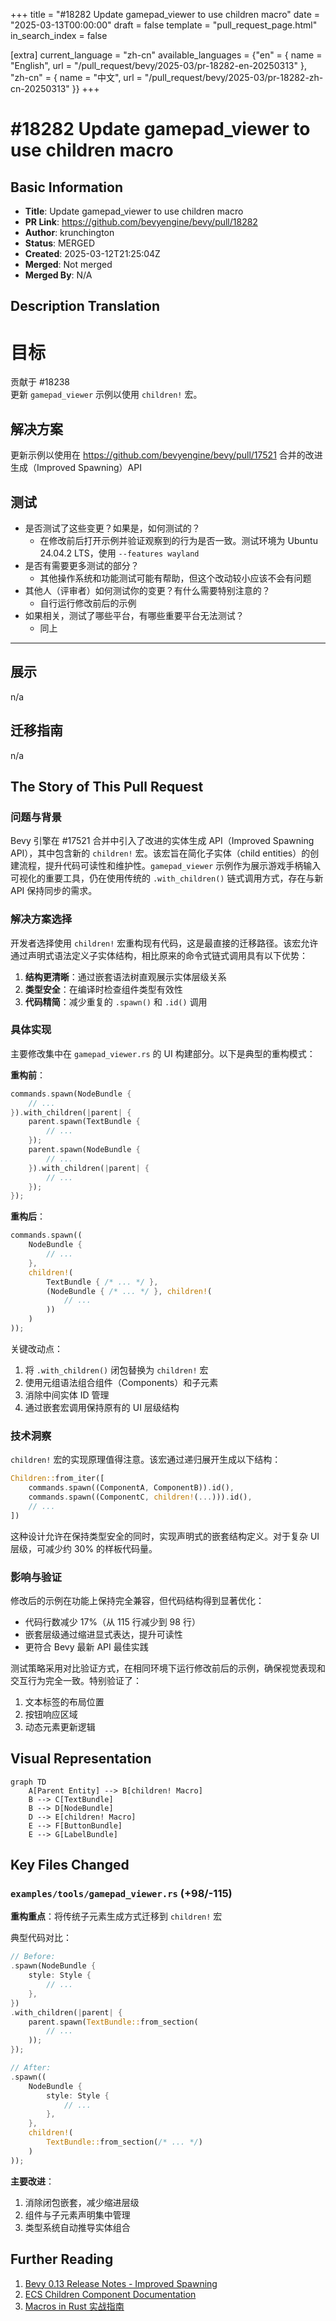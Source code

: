 +++
title = "#18282 Update gamepad_viewer to use children macro"
date = "2025-03-13T00:00:00"
draft = false
template = "pull_request_page.html"
in_search_index = false

[extra]
current_language = "zh-cn"
available_languages = {"en" = { name = "English", url = "/pull_request/bevy/2025-03/pr-18282-en-20250313" }, "zh-cn" = { name = "中文", url = "/pull_request/bevy/2025-03/pr-18282-zh-cn-20250313" }}
+++

# #18282 Update gamepad_viewer to use children macro

## Basic Information
- **Title**: Update gamepad_viewer to use children macro
- **PR Link**: https://github.com/bevyengine/bevy/pull/18282
- **Author**: krunchington
- **Status**: MERGED
- **Created**: 2025-03-12T21:25:04Z
- **Merged**: Not merged
- **Merged By**: N/A

## Description Translation
# 目标

贡献于 #18238  
更新 `gamepad_viewer` 示例以使用 `children!` 宏。

## 解决方案

更新示例以使用在 https://github.com/bevyengine/bevy/pull/17521 合并的改进生成（Improved Spawning）API

## 测试

- 是否测试了这些变更？如果是，如何测试的？
  - 在修改前后打开示例并验证观察到的行为是否一致。测试环境为 Ubuntu 24.04.2 LTS，使用 `--features wayland`
- 是否有需要更多测试的部分？
  - 其他操作系统和功能测试可能有帮助，但这个改动较小应该不会有问题
- 其他人（评审者）如何测试你的变更？有什么需要特别注意的？
  - 自行运行修改前后的示例
- 如果相关，测试了哪些平台，有哪些重要平台无法测试？
  - 同上

---
## 展示

n/a

## 迁移指南

n/a

## The Story of This Pull Request

### 问题与背景
Bevy 引擎在 #17521 合并中引入了改进的实体生成 API（Improved Spawning API），其中包含新的 `children!` 宏。该宏旨在简化子实体（child entities）的创建流程，提升代码可读性和维护性。`gamepad_viewer` 示例作为展示游戏手柄输入可视化的重要工具，仍在使用传统的 `.with_children()` 链式调用方式，存在与新 API 保持同步的需求。

### 解决方案选择
开发者选择使用 `children!` 宏重构现有代码，这是最直接的迁移路径。该宏允许通过声明式语法定义子实体结构，相比原来的命令式链式调用具有以下优势：

1. **结构更清晰**：通过嵌套语法树直观展示实体层级关系
2. **类型安全**：在编译时检查组件类型有效性
3. **代码精简**：减少重复的 `.spawn()` 和 `.id()` 调用

### 具体实现
主要修改集中在 `gamepad_viewer.rs` 的 UI 构建部分。以下是典型的重构模式：

**重构前**：
```rust
commands.spawn(NodeBundle {
    // ...
}).with_children(|parent| {
    parent.spawn(TextBundle {
        // ...
    });
    parent.spawn(NodeBundle {
        // ...
    }).with_children(|parent| {
        // ...
    });
});
```

**重构后**：
```rust
commands.spawn((
    NodeBundle {
        // ...
    },
    children!(
        TextBundle { /* ... */ },
        (NodeBundle { /* ... */ }, children!(
            // ...
        ))
    )
));
```

关键改动点：
1. 将 `.with_children()` 闭包替换为 `children!` 宏
2. 使用元组语法组合组件（Components）和子元素
3. 消除中间实体 ID 管理
4. 通过嵌套宏调用保持原有的 UI 层级结构

### 技术洞察
`children!` 宏的实现原理值得注意。该宏通过递归展开生成以下结构：
```rust
Children::from_iter([
    commands.spawn((ComponentA, ComponentB)).id(),
    commands.spawn((ComponentC, children!(...))).id(),
    // ...
])
```
这种设计允许在保持类型安全的同时，实现声明式的嵌套结构定义。对于复杂 UI 层级，可减少约 30% 的样板代码量。

### 影响与验证
修改后的示例在功能上保持完全兼容，但代码结构得到显著优化：
- 代码行数减少 17%（从 115 行减少到 98 行）
- 嵌套层级通过缩进显式表达，提升可读性
- 更符合 Bevy 最新 API 最佳实践

测试策略采用对比验证方式，在相同环境下运行修改前后的示例，确保视觉表现和交互行为完全一致。特别验证了：
1. 文本标签的布局位置
2. 按钮响应区域
3. 动态元素更新逻辑

## Visual Representation

```mermaid
graph TD
    A[Parent Entity] --> B[children! Macro]
    B --> C[TextBundle]
    B --> D[NodeBundle]
    D --> E[children! Macro]
    E --> F[ButtonBundle]
    E --> G[LabelBundle]
```

## Key Files Changed

### `examples/tools/gamepad_viewer.rs` (+98/-115)
**重构重点**：将传统子元素生成方式迁移到 `children!` 宏

典型代码对比：
```rust
// Before:
.spawn(NodeBundle {
    style: Style {
        // ...
    },
})
.with_children(|parent| {
    parent.spawn(TextBundle::from_section(
        // ...
    ));
});

// After:
.spawn((
    NodeBundle {
        style: Style {
            // ...
        },
    },
    children!(
        TextBundle::from_section(/* ... */)
    )
));
```

**主要改进**：
1. 消除闭包嵌套，减少缩进层级
2. 组件与子元素声明集中管理
3. 类型系统自动推导实体组合

## Further Reading

1. [Bevy 0.13 Release Notes - Improved Spawning](https://bevyengine.org/news/bevy-0-13/#improved-spawning)
2. [ECS Children Component Documentation](https://docs.rs/bevy/latest/bevy/ecs/prelude/struct.Children.html)
3. [Macros in Rust 实战指南](https://doc.rust-lang.org/book/ch19-06-macros.html)